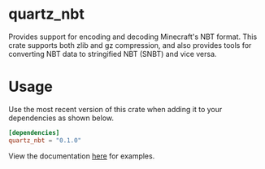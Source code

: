 # quartz_nbt

Provides support for encoding and decoding Minecraft's NBT format. This crate supports both
zlib and gz compression, and also provides tools for converting NBT data to stringified NBT
(SNBT) and vice versa.

# Usage

Use the most recent version of this crate when adding it to your dependencies as shown below.
```toml
[dependencies]
quartz_nbt = "0.1.0"
```
View the documentation [here](https://docs.rs/quartz_nbt) for examples.